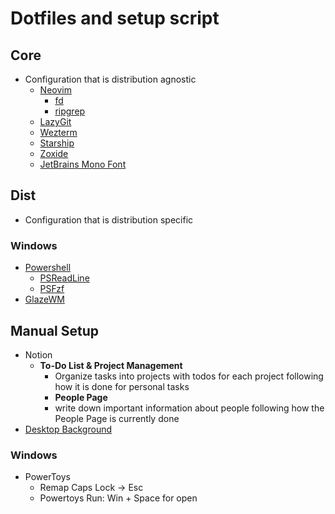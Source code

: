 # Dotfiles and setup script

## Core

- Configuration that is distribution agnostic
  - [Neovim](https://github.com/neovim/neovim/blob/master/INSTALL.md)
    - [fd](https://github.com/sharkdp/fd)
    - [ripgrep](https://github.com/BurntSushi/ripgrep)
  - [LazyGit](https://github.com/jesseduffield/lazygit)
  - [Wezterm](https://wezterm.org/)
  - [Starship](https://starship.rs/)
  - [Zoxide](https://github.com/ajeetdsouza/zoxide)
  - [JetBrains Mono Font](https://www.jetbrains.com/lp/mono/)

## Dist

- Configuration that is distribution specific

### Windows

- [Powershell](https://learn.microsoft.com/en-us/powershell/scripting/install/installing-powershell-on-windows?view=powershell-7.5)
  - [PSReadLine](https://github.com/PowerShell/PSReadLine)
  - [PSFzf](https://github.com/kelleyma49/PSFzf.git)
- [GlazeWM](https://github.com/glzr-io/glazewm)

## Manual Setup

- Notion
  - **To-Do List & Project Management**
    - Organize tasks into projects with todos for each project following how it is done for personal tasks
    - **People Page**
    - write down important information about people following how the People Page is currently done
- [Desktop Background](https://drive.google.com/file/d/149UO6TqLvFNDMKaQ65xfXnjIW9FV3Wxc/view)

### Windows

- PowerToys
  - Remap Caps Lock -> Esc
  - Powertoys Run: Win + Space for open
